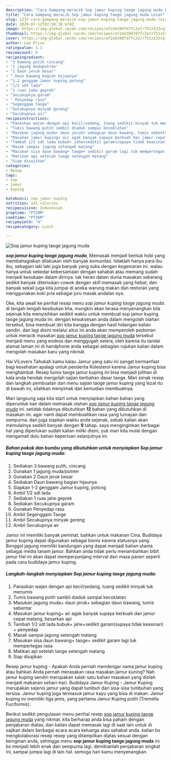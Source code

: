 ```yaml
---
description: "Cara Gampang meracik Sop jamur kuping taoge jagung muda Lezat"
title: "Cara Gampang meracik Sop jamur kuping taoge jagung muda Lezat"
slug: 1237-cara-gampang-meracik-sop-jamur-kuping-taoge-jagung-muda-lezat
date: 2020-07-12T02:58:30.674Z
image: https://img-global.cpcdn.com/recipes/af2eb39d7d7fc2a7/751x532cq70/sop-jamur-kuping-taoge-jagung-muda-foto-resep-utama.jpg
thumbnail: https://img-global.cpcdn.com/recipes/af2eb39d7d7fc2a7/751x532cq70/sop-jamur-kuping-taoge-jagung-muda-foto-resep-utama.jpg
cover: https://img-global.cpcdn.com/recipes/af2eb39d7d7fc2a7/751x532cq70/sop-jamur-kuping-taoge-jagung-muda-foto-resep-utama.jpg
author: Lee Price
ratingvalue: 3.1
reviewcount: 9
recipeingredient:
- "3 bawang putih cincang"
- "1 jagung mudaputren"
- "2 Daun jeruk besar"
- " Daun bawang bagian hijaunya"
- "1-2 genggam Jamur kuping potong"
- "1/2 sdt lada"
- "1 ruas jahe geprek"
- "Secukupnya garam"
- " Penyedap rasa"
- "Segenggam Taoge"
- "Secukupnya minyak goreng"
- "Secukupnya air"
recipeinstructions:
- "Panaskan wajan dengan api kecil/sedang, tuang sedikit minyak tuk menumis"
- "Tumis bawang putih sambil diaduk sampai kecoklatan"
- "Masukan jagung muda+ daun jeruk+ sebagian daun bawang, tumis sebentar"
- "Masukan jamur kuping+ air agak banyak supaya berkuah dan jamur cepat matang, besarkan api"
- "Tambah 1/2 sdt lada bubuk+ jahe+sedikit garam(supaya tidak keasinan) + penyedap"
- "Masak sampai jagung setengah matang"
- "Masukan sisa daun bawang+ taoge+ sedikit garam lagi tuk mempertegas rasa"
- "Matikan api setelah taoge setengah matang"
- "Siap disajikan"
categories:
- Resep
tags:
- sop
- jamur
- kuping

katakunci: sop jamur kuping 
nutrition: 141 calories
recipecuisine: Indonesian
preptime: "PT20M"
cooktime: "PT36M"
recipeyield: "4"
recipecategory: Lunch

---
```



![Sop jamur kuping taoge jagung muda](https://img-global.cpcdn.com/recipes/af2eb39d7d7fc2a7/751x532cq70/sop-jamur-kuping-taoge-jagung-muda-foto-resep-utama.jpg)

<b><i>sop jamur kuping taoge jagung muda</i></b>, Memasak menjadi bentuk hobi yang membahagiakan dilakukan oleh banyak komunitas. tidaklah hanya para ibu ibu, sebagian laki laki juga banyak yang suka dengan kegemaran ini. walau hanya untuk sekedar kebersamaan dengan sahabat atau memang sudah menjadi kesukaan dalam dirinya. tak heran dalam dunia masakan sekarang sedikit banyak ditemukan cowok dengan skill memasak yang hebat, dan banyak sekali juga kita jumpai di aneka warung makan dan restoran yang menggunakan koki pria sebagai juru masak andalan nya.

Oke, kita awali ke perihal resep menu <i>sop jamur kuping taoge jagung muda</i>. di tengah tengah kesibukan kita, mungkin akan terasa menyenangkan bila sejenak kita menyisihkan sedikit waktu untuk membuat sop jamur kuping taoge jagung muda ini. dengan kesuksesan anda dalam mengolah olahan tersebut, bisa membuat diri kita bangga dengan hasil hidangan kalian sendiri. dan lagi disini melalui situs ini anda akan memperoleh pedoman untuk meracik masakan <u>sop jamur kuping taoge jagung muda</u> tersebut menjadi menu yang endess dan menggugah selera, oleh karena itu tandai alamat laman ini di handphone anda sebagai sebagian rujukan kalian dalam mengolah masakan baru yang nikmat.

Hai ViLovers Tahukah kamu kalau Jamur yang satu ini sangat bermanfaat bagi kesehatan apalagi untuk penderita Kolesterol karena Jamur kuping bisa menghambat. Resep tumis taoge jamur kuping ini bisa menjadi pilihan di kala anda hendak mengolah sajian berbahan dasar taoge. Mari simak resep dan langkah pembuatan dari menu sajian taoge jamur kuping yang lezat itu di bawah ini, silahkan menyimak dan kemudian membuatnya.


Mari langsung saja kita start untuk menyiapkan bahan bahan yang diperuntuk kan dalam memasak olahan <u><i>sop jamur kuping taoge jagung muda</i></u> ini. setidak tidaknya dibutuhkan <b>12</b> bahan yang dibutuhkan di masakan ini. agar nanti dapat membuahkan rasa yang lumayan dan sempurna. dan juga siapkan waktu anda sejenak, sebab kalian akan memulainya sedikit banyak dengan <b>9</b> tahap. saya menginginkan berbagai hal yang diperlukan sudah kalian miliki disini, yuk mari kita mulai dengan mengamati dulu bahan keperluan selanjutnya ini.

<!--inarticleads1-->

##### Bahan pokok dan bumbu yang dibutuhkan untuk menyiapkan Sop jamur kuping taoge jagung muda:

1. Sediakan 3 bawang putih, cincang
1. Gunakan 1 jagung muda/putren
1. Gunakan 2 Daun jeruk besar
1. Sediakan  Daun bawang bagian hijaunya
1. Siapkan 1-2 genggam Jamur kuping, potong
1. Ambil 1/2 sdt lada
1. Sediakan 1 ruas jahe geprek
1. Sediakan Secukupnya garam
1. Gunakan  Penyedap rasa
1. Ambil Segenggam Taoge
1. Ambil Secukupnya minyak goreng
1. Ambil Secukupnya air


Jamur ini memiliki banyak peminat, bahkan untuk makanan Cina. Budidaya jamur kuping dapat digunakan sebagai bisnis karena statusnya yang. Bonggol jagung memiliki kandungan yang dapat menjadi bahan utama sebagai media tanam jamur. Bahkan anda tidak perlu menambahkan bibit jamur Hal ini akan dapat memperpanjang interval dari masa panen seperti pada cara budidaya jamur kuping. 

<!--inarticleads2-->

##### Langkah-langkah menyiapkan Sop jamur kuping taoge jagung muda:

1. Panaskan wajan dengan api kecil/sedang, tuang sedikit minyak tuk menumis
1. Tumis bawang putih sambil diaduk sampai kecoklatan
1. Masukan jagung muda+ daun jeruk+ sebagian daun bawang, tumis sebentar
1. Masukan jamur kuping+ air agak banyak supaya berkuah dan jamur cepat matang, besarkan api
1. Tambah 1/2 sdt lada bubuk+ jahe+sedikit garam(supaya tidak keasinan) + penyedap
1. Masak sampai jagung setengah matang
1. Masukan sisa daun bawang+ taoge+ sedikit garam lagi tuk mempertegas rasa
1. Matikan api setelah taoge setengah matang
1. Siap disajikan


Resep jamur kuping - Apakah Anda pernah mendengar nama jamur kuping atau bahkan Anda pernah merasakan rasa masakan jamur kuning? Nah jamur kuping sendiri merupakan salah satu bahan masakan yang diolah menjadi makanan sehari-hari. Budidaya Jamur Kuping - Jamur Kuping merupakan sejenis jamur yang dapat tumbuh dari sisa-sisa tumbuhan yang tersisa. Jamur kuping juga termasuk jamur kayu yang bisa di makan. Jamur kuping ini memiliki tiga jenis, yang pertama Jamur Kuping putih (Tremella Fuciformis). 

Berikut sedikit pengulasan menu perihal resep <u>sop jamur kuping taoge jagung muda</u> yang nikmat. kita berharap anda bisa paham dengan penjabaran diatas, dan kalian dapat memasak lagi di saat lain untuk di sajikan dalam berbagai acara acara keluarga atau sahabat anda. kalian bs mengkolaborasi resep resep yang ditampilkan diatas sesuai dengan keinginan anda, sehingga menu <b>sop jamur kuping taoge jagung muda</b> ini bs menjadi lebih enak dan sempurna lagi. demikianlah penjabaran singkat ini, sampai jumpa lagi di lain hal. semoga hari kamu menyenangkan.

